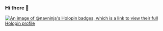 ### Hi there 👋
[![An image of @navninja's Holopin badges, which is a link to view their full Holopin profile](https://holopin.me/navninja)](https://holopin.io/@navninja)
<!--
**Navninja7/Navninja7** is a ✨ _special_ ✨ repository because its `README.md` (this file) appears on your GitHub profile.

Here are some ideas to get you started:

- 🔭 I’m currently working on ...
- 🌱 I’m currently learning ...
- 👯 I’m looking to collaborate on ...
- 🤔 I’m looking for help with ...
- 💬 Ask me about ...
- 📫 How to reach me: ...
- 😄 Pronouns: ...
- ⚡ Fun fact: ...
-->
